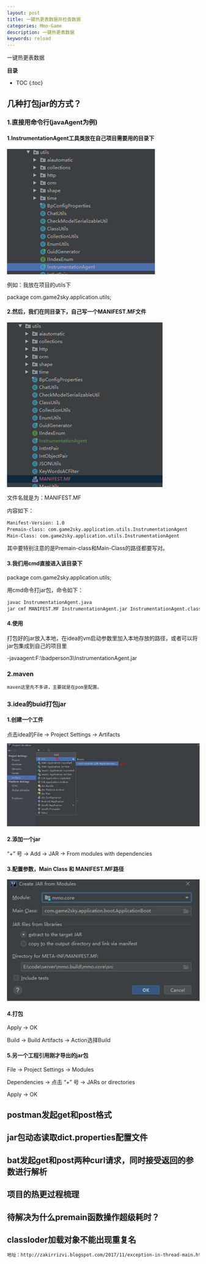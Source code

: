 ```yaml
---
layout: post
title: 一键热更表数据并检查数据
categories: Mmo-Game
description: 一键热更表数据
keywords: reload
---
```


一键热更表数据

**目录**

* TOC
{:toc}

## 几种打包jar的方式？

### 1.直接用命令行(javaAgent为例)

#### 1.InstrumentationAgent工具类放在自己项目需要用的目录下

![](/images/posts/mmo_game/26.png)

例如：我放在项目的utils下

package com.game2sky.application.utils;

#### 2.然后，我们在同目录下，自己写一个MANIFEST.MF文件

![](/images/posts/mmo_game/27.png)

文件名就是为：MANIFEST.MF

内容如下：
```sh
Manifest-Version: 1.0
Premain-class: com.game2sky.application.utils.InstrumentationAgent
Main-Class: com.game2sky.application.utils.InstrumentationAgent
```

其中要特别注意的是Premain-class和Main-Class的路径都要写对。

#### 3.我们用cmd直接进入该目录下

package com.game2sky.application.utils;

用cmd命令打jar包，命令如下：

```sh
javac InstrumentationAgent.java
jar cmf MANIFEST.MF InstrumentationAgent.jar InstrumentationAgent.class
```
#### 4.使用

打包好的jar放入本地，在idea的vm启动参数里加入本地存放的路径，或者可以将jar包集成到自己的项目里

 -javaagent:F:\badperson3\InstrumentationAgent.jar

### 2.maven

```sh
maven这里先不多讲，主要就是在pom里配置。
```

### 3.idea的buid打包jar

#### 1.创建一个工件
 
点击idea的File -> Project Settings -> Artifacts

![](/images/posts/mmo_game/28.jpg)

#### 2.添加一个jar

“+” 号 -> Add -> JAR -> From modules with dependencies

#### 3.配置参数，Main Class 和 MANIFEST.MF路径

![](/images/posts/mmo_game/29.jpg)

#### 4.打包

Apply -> OK

Build -> Build Artifacts -> Action选择Build

#### 5.另一个工程引用刚才导出的jar包

File -> Project Settings -> Modules

Dependencies -> 点击 “+” 号 -> JARs or directories

Apply -> OK


## postman发起get和post格式

## jar包动态读取dict.properties配置文件

## bat发起get和post两种curl请求，同时接受返回的参数进行解析

## 项目的热更过程梳理

## 待解决为什么premain函数操作超级耗时？

## classloder加载对象不能出现重复名 

```sh
地址：http://zakirrizvi.blogspot.com/2017/11/exception-in-thread-main.html
```                        





